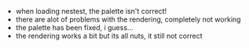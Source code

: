 - when loading nestest, the palette isn't correct!
- there are alot of problems with the rendering, completely not working
- the palette has been fixed, i guess... 
- the rendering works a bit but its all nuts, it still not correct

